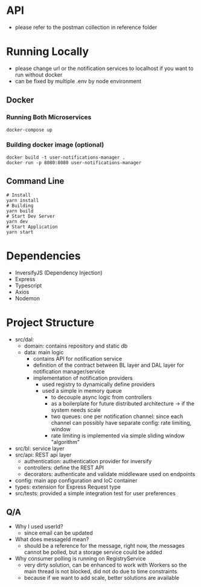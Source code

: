 
# API
- please refer to the postman collection in reference folder
# Running Locally
- please change url or the notification services to localhost if you want to run without docker
- can be fixed by multiple .env by node environment
## Docker

### Running Both Microservices
```shell
docker-compose up
```
### Building docker image (optional)
```shell
docker build -t user-notifications-manager .
docker run -p 8080:8080 user-notifications-manager
```

## Command Line

```shell
# Install
yarn install
# Building
yarn build
# Start Dev Server
yarn dev
# Start Application
yarn start
```

# Dependencies
- InversifyJS (Dependency Injection)
- Express
- Typescript
- Axios
- Nodemon

# Project Structure

- src/dal:
  - domain: contains repository and static db
  - data: main logic
    - contains API for notification service
    - definition of the contract between BL layer and DAL layer for notification manager/service
    - implementation of notification providers
      - used registry to dynamically define providers
      - used a simple in memory queue
        - to decouple async logic from controllers
        - as a boilerplate for future distributed architecture -> if the system needs scale
        - two queues: one per notification channel: since each channel can possibly have separate config: rate limiting, window
        - rate limiting is implemented via simple sliding window "algorithm"
- src/bl: service layer
- src/api: REST api layer
  - authentication: authentication provider for inversify
  - controllers: define the REST API
  - decorators: authenticate and validate middleware used on endpoints
- config: main app configuration and IoC container
- types: extension for Express Request type
- src/tests: provided a simple integration test for user preferences

## Q/A

- Why I used userId?
  - since email can be updated
- What does messageId mean?
  - should be a reference for the message, right now, the messages cannot be polled, but a storage service could be added
- Why consumer polling is running on RegistryService
  - very dirty solution, can be enhanced to work with Workers so the main thread is not blocked, did not do due to time constraints
  - because if we want to add scale, better solutions are available
